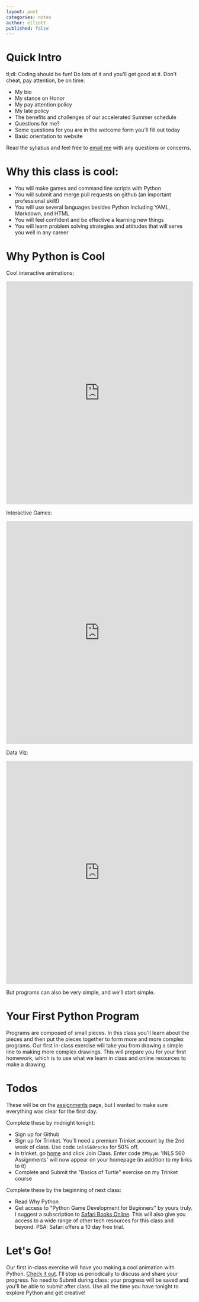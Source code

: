 ```yaml
---
layout: post
categories: notes
author: elliott
published: false
---
```


# Quick Intro

tl;dl: Coding should be fun!  Do lots of it and you'll get good at it.  Don't cheat, pay attention, be on time.

* My bio
* My stance on Honor
* My pay attention policy
* My late policy
* The benefits and challenges of our accelerated Summer schedule
* Questions for me?
* Some questions for you are in the welcome form you'll fill out today
* Basic orientation to website
 
Read the syllabus and feel free to [email me](eah13@email.unc.edu) with any questions or concerns.

# Why this class is cool:

* You will make games and command line scripts with Python
* You will submit and merge pull requests on github (an important professional skill!)
* You will use several languages besides Python including YAML, Markdown, and HTML
* You will feel confident and be effective a learning new things
* You will learn problem solving strategies and attitudes that will serve you well in any career

# Why Python is Cool

Cool interactive animations:  
<iframe src="https://trinket.io/embed/python/88dd6c94d1?toggleCode=true&start=result" width="100%" height="600" frameborder="0" marginwidth="0" marginheight="0" allowfullscreen></iframe>

Interactive Games:  
<iframe src="https://trinket.io/embed/python/1cc827b4d9?toggleCode=true&start=result" width="100%" height="600" frameborder="0" marginwidth="0" marginheight="0" allowfullscreen></iframe>

Data Viz:  
<iframe src="https://trinket.io/embed/python/a1b614f1f3?toggleCode=true&start=result" width="100%" height="600" frameborder="0" marginwidth="0" marginheight="0" allowfullscreen></iframe>

But programs can also be very simple, and we'll start simple.

# Your First Python Program

Programs are composed of small pieces.  In this class you'll learn about the pieces and then put the pieces together to form more and more complex programs.  Our first in-class 
exercise will take you from drawing a simple line to making more complex drawings.  This will prepare you for your first homework, which is to use what we learn in class
and online resources to make a drawing.

# Todos 

These will be on the [assignments](/summer2017/assignments.html) page, but I wanted to make sure everything was clear for the first day.

Complete these by midnight tonight:

* Sign up for Github
* Sign up for Trinket.  You'll need a premium Trinket account by the 2nd week of class.  Use code `inls560rocks` for 50% off.
* In trinket, go [home](http://trinket.io/home) and click Join Class.  Enter code `2PNyyW`.  'INLS 560 Assignments' will now appear on your homepage (in addition to my links to it)
* Complete and Submit the "Basics of Turtle" exercise on my Trinket course

Complete these by the beginning of next class:

* Read Why Python
* Get access to "Python Game Development for Beginners" by yours truly.  I suggest a subscription to [Safari Books Online](http://www.safaribooksonline.com).  This will also give you access to a wide range of other tech resources for this class and beyond.  PSA: Safari offers a 10 day free trial.

# Let's Go!

Our first in-class exercise will have you making a cool animation with Python. [Check it out](https://elliott.trinket.io/inls-5-6-0-assignments#/basics/turtle-basics).  I'll stop us periodically to discuss and share your progress.  No need to Submit during class: your progress will be saved and you'll be able to submit after class.  Use all the time you have tonight to explore Python and get creative!